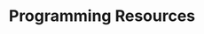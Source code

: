 ---
title: Programming Resources
description: An index of resources related to programming.
icon: fa-terminal
layout: collection_index
collections:
  - "intro_to_git.md"
  - "improving_cfrcr.md"
---